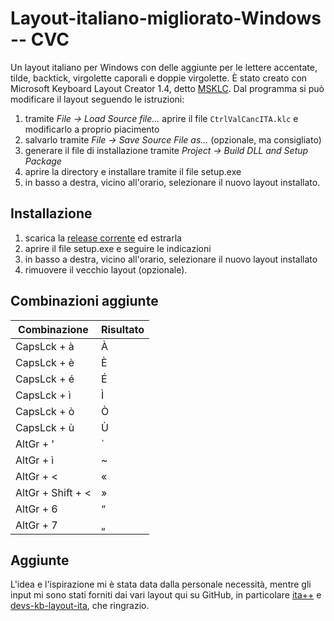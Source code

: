 # Layout-italiano-migliorato-Windows -- CVC
Un layout italiano per Windows con delle aggiunte per le lettere accentate, tilde, backtick, virgolette caporali e doppie virgolette.
È stato creato con Microsoft Keyboard Layout Creator 1.4, detto <a href="https://www.microsoft.com/en-us/download/details.aspx?id=102134" terget="_blank">MSKLC</a>.
Dal programma si può modificare il layout seguendo le istruzioni:
1. tramite *File -> Load Source file...* aprire il file `CtrlValCancITA.klc` e modificarlo a proprio piacimento
2. salvarlo tramite *File -> Save Source File as...* (opzionale, ma consigliato)
3. generare il file di installazione tramite *Project -> Build DLL and Setup Package*
4. aprire la directory e installare tramite il file setup.exe
5. in basso a destra, vicino all'orario, selezionare il nuovo layout installato.


## Installazione
1. scarica la [release corrente](https://github.com/CtrlValCanc/Layout-italiano-migliorato-Windows/releases) ed estrarla
2. aprire il file setup.exe e seguire le indicazioni
3. in basso a destra, vicino all'orario, selezionare il nuovo layout installato
4. rimuovere il vecchio layout (opzionale).

## Combinazioni aggiunte

| Combinazione        | Risultato |
|---------------------|---|
| CapsLck + à         | À |
| CapsLck + è         | È |
| CapsLck + é         | É |
| CapsLck + ì         | Ì |
| CapsLck + ò         | Ò |
| CapsLck + ù         | Ù |
| AltGr + '           | ` |
| AltGr + ì           | ~ |
| AltGr + <           | « |
| AltGr + Shift + <   | » |
| AltGr + 6           | “ |
| AltGr + 7           | „ |


## Aggiunte
L'idea e l'ispirazione mi è stata data dalla personale necessità, mentre gli input mi sono stati forniti dai vari layout qui su GitHub, in particolare [ita++](https://github.com/valerionew/ITA-keyboard-enhanced) e [devs-kb-layout-ita](https://github.com/linuxiamo/devs-kb-layout-ita), che ringrazio.
